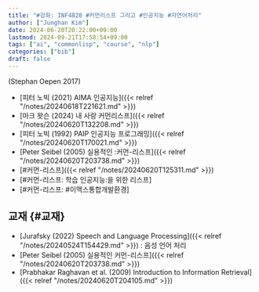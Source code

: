 ```yaml
---
title: "#강좌: INF4820 #커먼리스프 그리고 #인공지능 #자연어처리"
author: ["Junghan Kim"]
date: 2024-06-20T20:22:00+09:00
lastmod: 2024-09-21T17:58:54+09:00
tags: ["ai", "commonlisp", "course", "nlp"]
categories: ["bib"]
draft: false
---
```


(Stephan Oepen 2017)

-   [피터 노빅 (2021) AIMA 인공지능]({{< relref "/notes/20240618T221621.md" >}})
-   [마크 왓슨 (2024) 내 사랑 커먼리스프]({{< relref "/notes/20240620T132208.md" >}})
-   [피터 노빅 (1992) PAIP 인공지능 프로그래밍]({{< relref "/notes/20240620T170021.md" >}})
-   [Peter Seibel (2005) 실용적인 :커먼-리스프]({{< relref "/notes/20240620T203738.md" >}})
-   [#커먼-리스프]({{< relref "/notes/20240620T125311.md" >}})
-   [#커먼-리스프: 학습 인공지능:을 위한 리스프]
-   [#커먼-리스프: #이맥스통합개발환경]


## 교재 {#교재}

-   [Jurafsky (2022) Speech and Language Processing]({{< relref "/notes/20240524T154429.md" >}}) : 음성 언어 처리
-   [Peter Seibel (2005) 실용적인 커먼-리스프]({{< relref "/notes/20240620T203738.md" >}})
-   [Prabhakar Raghavan et al. (2009) Introduction to Information Retrieval]({{< relref "/notes/20240620T204105.md" >}})
